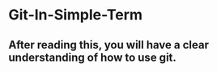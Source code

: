 # Git-In-Simple-Term

## After reading this, you will have a clear understanding of how to use git.
>>
